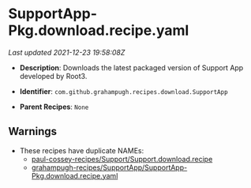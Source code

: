 # SupportApp-Pkg.download.recipe.yaml

_Last updated 2021-12-23 19:58:08Z_

- **Description**: Downloads the latest packaged version of Support App developed by Root3.

- **Identifier**: `com.github.grahampugh.recipes.download.SupportApp`

- **Parent Recipes**: `None`

## Warnings

- These recipes have duplicate NAMEs:
    - [paul-cossey-recipes/Support/Support.download.recipe](/autopkg-dupe-tracker/paul-cossey-recipes/Support/Support.download.recipe)
    - [grahampugh-recipes/SupportApp/SupportApp-Pkg.download.recipe.yaml](/autopkg-dupe-tracker/grahampugh-recipes/SupportApp/SupportApp-Pkg.download.recipe.yaml)